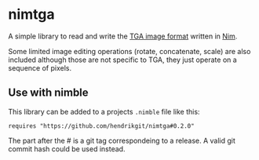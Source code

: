 # nimtga

A simple library to read and write the [TGA image format](https://en.wikipedia.org/wiki/Truevision_TGA) written in [Nim](https://nim-lang.org/).

Some limited image editing operations (rotate, concatenate, scale) are also included although those are not specific to TGA, they just operate on a sequence of pixels.

## Use with nimble
This library can be added to a projects `.nimble` file like this:
```
requires "https://github.com/hendrikgit/nimtga#0.2.0"
```
The part after the # is a git tag correspondeing to a release. A valid git commit hash could be used instead.

